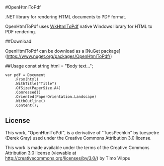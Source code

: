#OpenHtmlToPdf

.NET library for rendering HTML documents to PDF format. 

OpenHtmlToPdf uses [WkHtmlToPdf](http://github.com/antialize/wkhtmltopdf) native Windows library for HTML to PDF rendering.

##Download

OpenHtmlToPdf can be download as a [NuGet package] (https://www.nuget.org/packages/OpenHtmlToPdf/)

##Usage
	const string html = "<!DOCTYPE html><html><head><meta charset='UTF-8'><title>Title</title></head><body>Body text...</body></html>";

	var pdf = Document
		.From(html)
		.WithTitle("Title")
		.OfSize(PaperSize.A4)
		.Comressed()
		.Oriented(PaperOrientation.Landscape)
		.WithOutline()
		.Content();

License
-------

This work, "OpenHtmlToPdf", is a derivative of "TuesPechkin" by tuespetre (Derek Gray) used under the Creative Commons Attribution 3.0 license.

This work is made available under the terms of the Creative Commons Attribution 3.0 license (viewable at http://creativecommons.org/licenses/by/3.0/) by Timo Vilppu
